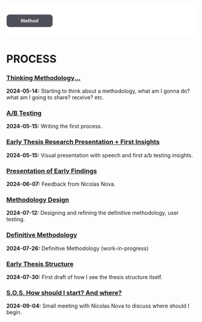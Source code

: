 ![](../E_ASSETS/repo-images/skeumorphism_method.png)
# PROCESS
### [Thinking Methodology...](PROCESS/2024-05-14/Thinking_Methodology.md)
**2024-05-14:** Starting to think about a methodology, what am I gonna do? what am I going to share? receive? etc.

### [A/B Testing](PROCESS/2024-05-15/A-B_Testing.md)
**2024-05-15:** Writing the first process.

### [Early Thesis Research Presentation + First Insights](PROCESS/2024-05-30/Early_Thesis_Research_Presentation.md)
**2024-05-15:** Visual presentation with speech and first a/b testing insights.

### [Presentation of Early Findings](PROCESS/2024-06-07/Presentation_of_Early_Findings.md)
**2024-06-07:** Feedback from Nicolas Nova.

### [Methodology Design](PROCESS/2024-07-12/Methodology_Design.md)
**2024-07-12:** Designing and refining the definitive methodology, user testing.

### [Definitive Methodology](PROCESS/2024-07-26/Definitive_Methodology.md)
**2024-07-26:** Definitive Methodology (work-in-progress)

### [Early Thesis Structure](PROCESS/2024-07-30/Early_Thesis_Structure.md)
**2024-07-30:** First draft of how I see the thesis structure itself.

### [S.O.S. How should I start? And where?](PROCESS/2024-09-04/How_To_Start.md)
**2024-09-04:** Small meeting with Nicolas Nova to discuss where should I begin.